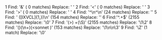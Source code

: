 1 Find: '&' ( 0 matches)
  Replace: ' '
2 Find: '<' ( 0 matches)
  Replace: ' '
3 Find: '>' ( 0 matches)
  Replace: ' '
4 Find: '^\n^\n' (24 matches)
  Replace: ''
5 Find: '  ([IXVCL]{1,})\n' (154 matches)
  Replace: '<sonnet number="\1">'
6 Find:'^.+$' (2155 matches)
  Replace: '<line>\0</line>'
7 Find: '(>) +(\S)' (2155 matches)
  Replace: '\1\2'
8 Find: '(</line>)(\n+)(<sonnet )' (153 matches)
  Replace: '\1\n</sonnet>\n\3'
9 Find: '</line>\Z' (1 match)
  Replace: '\0</sonnet>'
